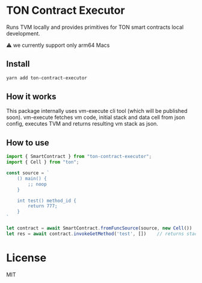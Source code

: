 # TON Contract Executor

Runs TVM locally and provides primitives for TON smart contracts local development.

⚠️ we currently support only arm64 Macs

## Install

```bash
yarn add ton-contract-executor
```

## How it works 
This package internally uses vm-execute cli tool (which will be published soon).
vm-execute fetches vm code, initial stack and data cell from json config, executes TVM and returns resulting vm stack as json.

## How to use

```typescript
import { SmartContract } from "ton-contract-executor";
import { Cell } from "ton";

const source = `
    () main() {
        ;; noop
    }

    int test() method_id {
        return 777;
    }
`

let contract = await SmartContract.fromFuncSource(source, new Cell())
let res = await contract.invokeGetMethod('test', [])    // returns stack with int 777 as first and only entry
```


# License

MIT